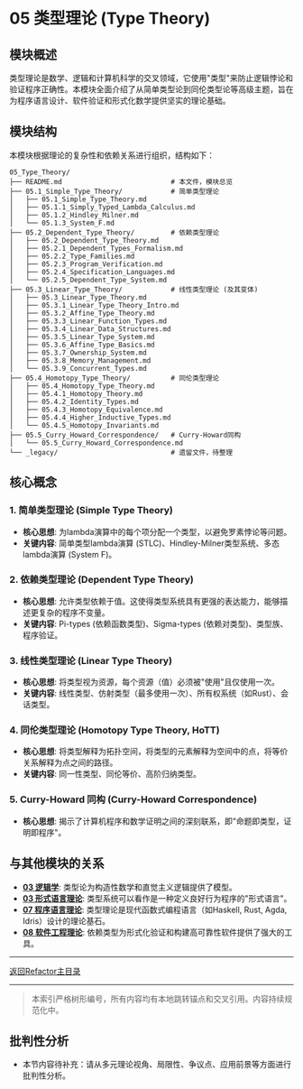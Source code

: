 # 05 类型理论 (Type Theory)

## 模块概述

类型理论是数学、逻辑和计算机科学的交叉领域，它使用"类型"来防止逻辑悖论和验证程序正确性。本模块全面介绍了从简单类型论到同伦类型论等高级主题，旨在为程序语言设计、软件验证和形式化数学提供坚实的理论基础。

## 模块结构

本模块根据理论的复杂性和依赖关系进行组织，结构如下：

```text
05_Type_Theory/
├── README.md                           # 本文件，模块总览
├── 05.1_Simple_Type_Theory/            # 简单类型理论
│   ├── 05.1_Simple_Type_Theory.md
│   ├── 05.1.1_Simply_Typed_Lambda_Calculus.md
│   ├── 05.1.2_Hindley_Milner.md
│   └── 05.1.3_System_F.md
├── 05.2_Dependent_Type_Theory/         # 依赖类型理论
│   ├── 05.2_Dependent_Type_Theory.md
│   ├── 05.2.1_Dependent_Types_Formalism.md
│   ├── 05.2.2_Type_Families.md
│   ├── 05.2.3_Program_Verification.md
│   ├── 05.2.4_Specification_Languages.md
│   └── 05.2.5_Dependent_Type_System.md
├── 05.3_Linear_Type_Theory/            # 线性类型理论 (及其变体)
│   ├── 05.3_Linear_Type_Theory.md
│   ├── 05.3.1_Linear_Type_Theory_Intro.md
│   ├── 05.3.2_Affine_Type_Theory.md
│   ├── 05.3.3_Linear_Function_Types.md
│   ├── 05.3.4_Linear_Data_Structures.md
│   ├── 05.3.5_Linear_Type_System.md
│   ├── 05.3.6_Affine_Type_Basics.md
│   ├── 05.3.7_Ownership_System.md
│   ├── 05.3.8_Memory_Management.md
│   └── 05.3.9_Concurrent_Types.md
├── 05.4_Homotopy_Type_Theory/          # 同伦类型理论
│   ├── 05.4_Homotopy_Type_Theory.md
│   ├── 05.4.1_Homotopy_Theory.md
│   ├── 05.4.2_Identity_Types.md
│   ├── 05.4.3_Homotopy_Equivalence.md
│   ├── 05.4.4_Higher_Inductive_Types.md
│   └── 05.4.5_Homotopy_Invariants.md
├── 05.5_Curry_Howard_Correspondence/   # Curry-Howard同构
│   └── 05.5_Curry_Howard_Correspondence.md
└── _legacy/                            # 遗留文件，待整理
```

## 核心概念

### 1. **简单类型理论 (Simple Type Theory)**

- **核心思想**: 为lambda演算中的每个项分配一个类型，以避免罗素悖论等问题。
- **关键内容**: 简单类型lambda演算 (STLC)、Hindley-Milner类型系统、多态lambda演算 (System F)。

### 2. **依赖类型理论 (Dependent Type Theory)**

- **核心思想**: 允许类型依赖于值。这使得类型系统具有更强的表达能力，能够描述更复杂的程序不变量。
- **关键内容**: Pi-types (依赖函数类型)、Sigma-types (依赖对类型)、类型族、程序验证。

### 3. **线性类型理论 (Linear Type Theory)**

- **核心思想**: 将类型视为资源，每个资源（值）必须被"使用"且仅使用一次。
- **关键内容**: 线性类型、仿射类型（最多使用一次）、所有权系统（如Rust）、会话类型。

### 4. **同伦类型理论 (Homotopy Type Theory, HoTT)**

- **核心思想**: 将类型解释为拓扑空间，将类型的元素解释为空间中的点，将等价关系解释为点之间的路径。
- **关键内容**: 同一性类型、同伦等价、高阶归纳类型。

### 5. **Curry-Howard 同构 (Curry-Howard Correspondence)**

- **核心思想**: 揭示了计算机程序和数学证明之间的深刻联系，即"命题即类型，证明即程序"。

## 与其他模块的关系

- **[03 逻辑学](.../03_Logic_Theory/README.md)**: 类型论为构造性数学和直觉主义逻辑提供了模型。
- **[03 形式语言理论](../03_Formal_Language_Theory/README.md)**: 类型系统可以看作是一种定义良好行为程序的"形式语言"。
- **[07 程序语言理论](../07_Programming_Language_Theory/README.md)**: 类型理论是现代函数式编程语言（如Haskell, Rust, Agda, Idris）设计的理论基石。
- **[08 软件工程理论](../08_Software_Engineering_Theory/README.md)**: 依赖类型为形式化验证和构建高可靠性软件提供了强大的工具。

---

[返回Refactor主目录](README.md)

---

> 本索引严格树形编号，所有内容均有本地跳转锚点和交叉引用。内容持续规范化中。

## 批判性分析

- 本节内容待补充：请从多元理论视角、局限性、争议点、应用前景等方面进行批判性分析。

